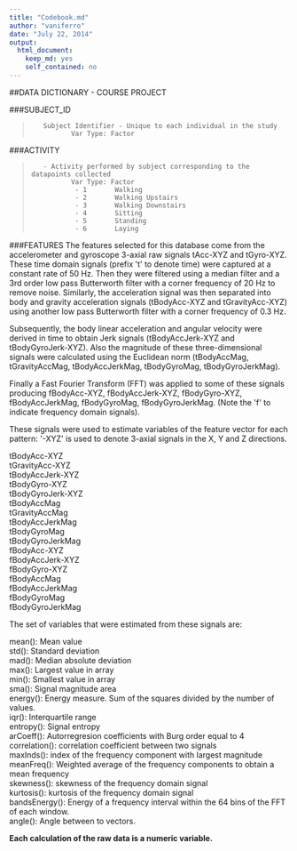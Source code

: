 ```yaml
---
title: "Codebook.md"
author: "vaniferro"
date: "July 22, 2014"
output:
  html_document:
    keep_md: yes
    self_contained: no
---
```


##DATA DICTIONARY - COURSE PROJECT

###SUBJECT_ID      
>        Subject Identifier - Unique to each individual in the study
>               Var Type: Factor
                
###ACTIVITY
>        - Activity performed by subject corresponding to the datapoints collected
>               Var Type: Factor
>                - 1       Walking
>                - 2       Walking Upstairs
>                - 3       Walking Downstairs
>                - 4       Sitting
>                - 5       Standing
>                - 6       Laying
                
###FEATURES
The features selected for this database come from the accelerometer and gyroscope 3-axial raw signals tAcc-XYZ and tGyro-XYZ. These time domain signals (prefix 't' to denote time) were captured at a constant rate of 50 Hz. Then they were filtered using a median filter and a 3rd order low pass Butterworth filter with a corner frequency of 20 Hz to remove noise. Similarly, the acceleration signal was then separated into body and gravity acceleration signals (tBodyAcc-XYZ and tGravityAcc-XYZ) using another low pass Butterworth filter with a corner frequency of 0.3 Hz. 

Subsequently, the body linear acceleration and angular velocity were derived in time to obtain Jerk signals (tBodyAccJerk-XYZ and tBodyGyroJerk-XYZ). Also the magnitude of these three-dimensional signals were calculated using the Euclidean norm (tBodyAccMag, tGravityAccMag, tBodyAccJerkMag, tBodyGyroMag, tBodyGyroJerkMag). 

Finally a Fast Fourier Transform (FFT) was applied to some of these signals producing fBodyAcc-XYZ, fBodyAccJerk-XYZ, fBodyGyro-XYZ, fBodyAccJerkMag, fBodyGyroMag, fBodyGyroJerkMag. (Note the 'f' to indicate frequency domain signals). 

These signals were used to estimate variables of the feature vector for each pattern: '-XYZ' is used to denote 3-axial signals in the X, Y and Z directions.

tBodyAcc-XYZ<br>
tGravityAcc-XYZ<br>
tBodyAccJerk-XYZ<br>
tBodyGyro-XYZ<br>
tBodyGyroJerk-XYZ<br>
tBodyAccMag<br>
tGravityAccMag<br>
tBodyAccJerkMag<br>
tBodyGyroMag<br>
tBodyGyroJerkMag<br>
fBodyAcc-XYZ<br>
fBodyAccJerk-XYZ<br>
fBodyGyro-XYZ<br>
fBodyAccMag<br>
fBodyAccJerkMag<br>
fBodyGyroMag<br>
fBodyGyroJerkMag<br>

The set of variables that were estimated from these signals are: 

mean(): Mean value<br>
std(): Standard deviation<br>
mad(): Median absolute deviation <br>
max(): Largest value in array<br>
min(): Smallest value in array<br>
sma(): Signal magnitude area<br>
energy(): Energy measure. Sum of the squares divided by the number of values. <br>
iqr(): Interquartile range <br>
entropy(): Signal entropy<br>
arCoeff(): Autorregresion coefficients with Burg order equal to 4<br>
correlation(): correlation coefficient between two signals<br>
maxInds(): index of the frequency component with largest magnitude<br>
meanFreq(): Weighted average of the frequency components to obtain a mean frequency<br>
skewness(): skewness of the frequency domain signal <br>
kurtosis(): kurtosis of the frequency domain signal <br>
bandsEnergy(): Energy of a frequency interval within the 64 bins of the FFT of each window.<br>
angle(): Angle between to vectors.<br>

**Each calculation of the raw data is a numeric variable.**

